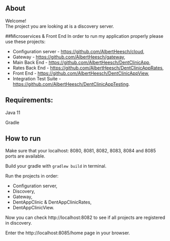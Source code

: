## About
Welcome!  
The project you are looking at is a discovery server.

##Microservices & Front End
In order to run my application properly please use these projects:
- Configuration server - https://github.com/AlbertHeesch/cloud,
- Gateway - https://github.com/AlbertHeesch/gateway,
- Main Back End - https://github.com/AlbertHeesch/DentClinicApp,
- Rates Back End - https://github.com/AlbertHeesch/DentClinicAppRates,
- Front End - https://github.com/AlbertHeesch/DentClinicAppView,
- Integration Test Suite - https://github.com/AlbertHeesch/DentClinicAppTesting.

## Requirements:

Java 11

Gradle

## How to run
Make sure that your localhost: 8080, 8081, 8082, 8083, 8084 and 8085 ports are available.

Build your gradle with `gradlew build` in terminal.

Run the projects in order:
- Configuration server,
- Discovery,
- Gateway,
- DentAppClinic & DentAppClinicRates,
- DentAppClinicView.

Now you can check http://localhost:8082 to see if all projects are registered in discovery.

Enter the http://localhost:8085/home page in your browser.